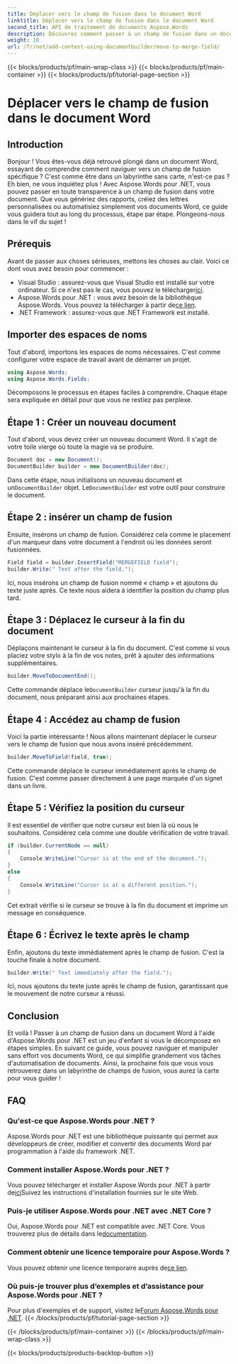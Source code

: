 ```yaml
---
title: Déplacer vers le champ de fusion dans le document Word
linktitle: Déplacer vers le champ de fusion dans le document Word
second_title: API de traitement de documents Aspose.Words
description: Découvrez comment passer à un champ de fusion dans un document Word à l'aide d'Aspose.Words pour .NET grâce à notre guide complet étape par étape. Idéal pour les développeurs .NET.
weight: 10
url: /fr/net/add-content-using-documentbuilder/move-to-merge-field/
---
```


{{< blocks/products/pf/main-wrap-class >}}
{{< blocks/products/pf/main-container >}}
{{< blocks/products/pf/tutorial-page-section >}}

# Déplacer vers le champ de fusion dans le document Word

## Introduction

Bonjour ! Vous êtes-vous déjà retrouvé plongé dans un document Word, essayant de comprendre comment naviguer vers un champ de fusion spécifique ? C'est comme être dans un labyrinthe sans carte, n'est-ce pas ? Eh bien, ne vous inquiétez plus ! Avec Aspose.Words pour .NET, vous pouvez passer en toute transparence à un champ de fusion dans votre document. Que vous génériez des rapports, créiez des lettres personnalisées ou automatisiez simplement vos documents Word, ce guide vous guidera tout au long du processus, étape par étape. Plongeons-nous dans le vif du sujet !

## Prérequis

Avant de passer aux choses sérieuses, mettons les choses au clair. Voici ce dont vous avez besoin pour commencer :

-  Visual Studio : assurez-vous que Visual Studio est installé sur votre ordinateur. Si ce n'est pas le cas, vous pouvez le télécharger[ici](https://visualstudio.microsoft.com/).
-  Aspose.Words pour .NET : vous avez besoin de la bibliothèque Aspose.Words. Vous pouvez la télécharger à partir de[ce lien](https://releases.aspose.com/words/net/).
- .NET Framework : assurez-vous que .NET Framework est installé.

## Importer des espaces de noms

Tout d'abord, importons les espaces de noms nécessaires. C'est comme configurer votre espace de travail avant de démarrer un projet.

```csharp
using Aspose.Words;
using Aspose.Words.Fields;
```

Décomposons le processus en étapes faciles à comprendre. Chaque étape sera expliquée en détail pour que vous ne restiez pas perplexe.

## Étape 1 : Créer un nouveau document

Tout d'abord, vous devez créer un nouveau document Word. Il s'agit de votre toile vierge où toute la magie va se produire.

```csharp
Document doc = new Document();
DocumentBuilder builder = new DocumentBuilder(doc);
```

 Dans cette étape, nous initialisons un nouveau document et un`DocumentBuilder` objet. Le`DocumentBuilder` est votre outil pour construire le document.

## Étape 2 : insérer un champ de fusion

Ensuite, insérons un champ de fusion. Considérez cela comme le placement d'un marqueur dans votre document à l'endroit où les données seront fusionnées.

```csharp
Field field = builder.InsertField("MERGEFIELD field");
builder.Write(" Text after the field.");
```

Ici, nous insérons un champ de fusion nommé « champ » et ajoutons du texte juste après. Ce texte nous aidera à identifier la position du champ plus tard.

## Étape 3 : Déplacez le curseur à la fin du document

Déplaçons maintenant le curseur à la fin du document. C'est comme si vous placiez votre stylo à la fin de vos notes, prêt à ajouter des informations supplémentaires.

```csharp
builder.MoveToDocumentEnd();
```

 Cette commande déplace le`DocumentBuilder` curseur jusqu'à la fin du document, nous préparant ainsi aux prochaines étapes.

## Étape 4 : Accédez au champ de fusion

Voici la partie intéressante ! Nous allons maintenant déplacer le curseur vers le champ de fusion que nous avons inséré précédemment.

```csharp
builder.MoveToField(field, true);
```

Cette commande déplace le curseur immédiatement après le champ de fusion. C'est comme passer directement à une page marquée d'un signet dans un livre.

## Étape 5 : Vérifiez la position du curseur

Il est essentiel de vérifier que notre curseur est bien là où nous le souhaitons. Considérez cela comme une double vérification de votre travail.

```csharp
if (builder.CurrentNode == null)
{
    Console.WriteLine("Cursor is at the end of the document.");
}
else
{
    Console.WriteLine("Cursor is at a different position.");
}
```

Cet extrait vérifie si le curseur se trouve à la fin du document et imprime un message en conséquence.

## Étape 6 : Écrivez le texte après le champ

Enfin, ajoutons du texte immédiatement après le champ de fusion. C'est la touche finale à notre document.

```csharp
builder.Write(" Text immediately after the field.");
```

Ici, nous ajoutons du texte juste après le champ de fusion, garantissant que le mouvement de notre curseur a réussi.

## Conclusion

Et voilà ! Passer à un champ de fusion dans un document Word à l'aide d'Aspose.Words pour .NET est un jeu d'enfant si vous le décomposez en étapes simples. En suivant ce guide, vous pouvez naviguer et manipuler sans effort vos documents Word, ce qui simplifie grandement vos tâches d'automatisation de documents. Ainsi, la prochaine fois que vous vous retrouverez dans un labyrinthe de champs de fusion, vous aurez la carte pour vous guider !

## FAQ

### Qu'est-ce que Aspose.Words pour .NET ?
Aspose.Words pour .NET est une bibliothèque puissante qui permet aux développeurs de créer, modifier et convertir des documents Word par programmation à l'aide du framework .NET.

### Comment installer Aspose.Words pour .NET ?
 Vous pouvez télécharger et installer Aspose.Words pour .NET à partir de[ici](https://releases.aspose.com/words/net/)Suivez les instructions d'installation fournies sur le site Web.

### Puis-je utiliser Aspose.Words pour .NET avec .NET Core ?
 Oui, Aspose.Words pour .NET est compatible avec .NET Core. Vous trouverez plus de détails dans le[documentation](https://reference.aspose.com/words/net/).

### Comment obtenir une licence temporaire pour Aspose.Words ?
 Vous pouvez obtenir une licence temporaire auprès de[ce lien](https://purchase.aspose.com/temporary-license/).

### Où puis-je trouver plus d’exemples et d’assistance pour Aspose.Words pour .NET ?
 Pour plus d'exemples et de support, visitez le[Forum Aspose.Words pour .NET](https://forum.aspose.com/c/words/8).
{{< /blocks/products/pf/tutorial-page-section >}}

{{< /blocks/products/pf/main-container >}}
{{< /blocks/products/pf/main-wrap-class >}}

{{< blocks/products/products-backtop-button >}}
